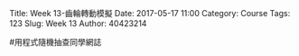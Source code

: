 Title: Week 13-齒輪轉動模擬
Date: 2017-05-17 11:00
Category: Course
Tags: 123
Slug: Week 13
Author: 40423214

#用程式隨機抽查同學網誌